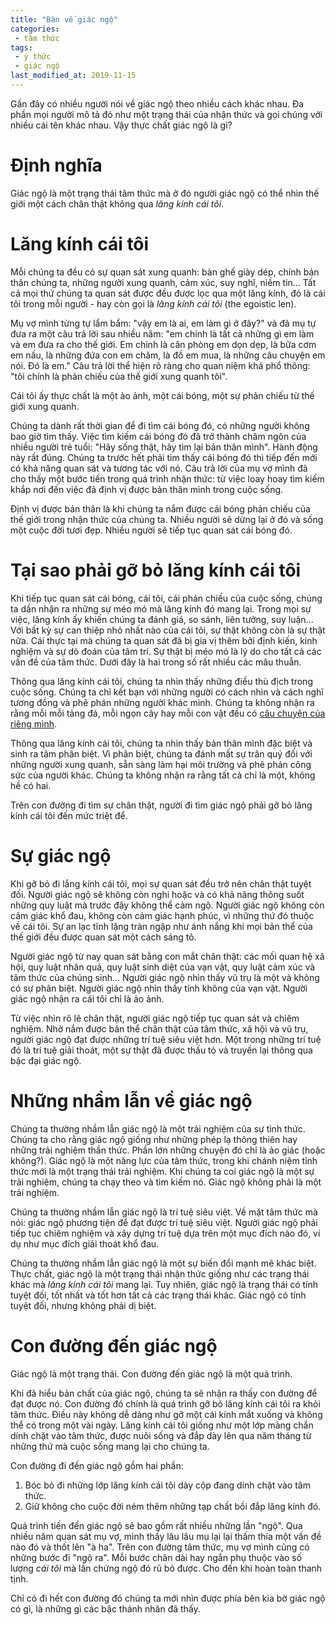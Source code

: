 ```yaml
---
title: "Bàn về giác ngộ"
categories:
 - tâm thức
tags:
 - ý thức
 - giác ngộ
last_modified_at: 2019-11-15
---
```


Gần đây có nhiều người nói về giác ngộ theo nhiều cách khác nhau. Đa phần mọi người mô tả đó như một trạng thái của nhận thức và gọi chúng với nhiều cái tên khác nhau. Vậy thực chất giác ngộ là gì?

# Định nghĩa

Giác ngộ là một trạng thái tâm thức mà ở đó người giác ngộ có thể nhìn thế giới một cách chân thật không qua *lăng kính cái tôi*.

# Lăng kính cái tôi

Mỗi chúng ta đều có sự quan sát xung quanh: bàn ghế giày dép, chính bản thân chúng ta, những người xung quanh, cảm xúc, suy nghĩ, niềm tin... Tất cả mọi thứ chúng ta quan sát được đều được lọc qua một lăng kính, đó là cái tôi trong mỗi người - hay còn gọi là *lăng kính cái tôi* (the egoistic len). 

Mụ vợ mình từng tự lẩm bẩm: "vậy em là ai, em làm gì ở đây?" và đã mụ tự đưa ra một câu trả lời sau nhiều năm: "em chính là tất cả những gì em làm và em đưa ra cho thế giới. Em chính là căn phòng em dọn dẹp, là bữa cơm em nấu, là những đứa con em chăm, là đồ em mua, là những câu chuyện em nói. Đó là em." Câu trả lời thể hiện rõ ràng cho quan niệm khá phổ thông: "tôi chính là phản chiếu của thế giới xung quanh tôi".

Cái tôi ấy thực chất là một ảo ảnh, một cái bóng, một sự phản chiếu từ thế giới xung quanh. 

Chúng ta dành rất thời gian để đi tìm cái bóng đó, có những người không bao giờ tìm thấy. Việc tìm kiếm cái bóng đó đã trở thành châm ngôn của nhiều người trẻ tuổi: "Hãy sống thật, hãy tìm lại bản thân mình". Hành động này rất đúng. Chúng ta trước hết phải tìm thấy cái bóng đó thì tiếp đến mới có khả năng quan sát và tương tác với nó. Câu trả lời của mụ vợ mình đã cho thấy một bước tiến trong quá trình nhận thức: từ việc loay hoay tìm kiếm khắp nơi đến việc đã định vị được bản thân mình trong cuộc sống.

Định vị được bản thân là khi chúng ta nắm được cái bóng phản chiếu của thế giới trong nhận thức của chúng ta. Nhiều người sẽ dừng lại ở đó và sống một cuộc đời tươi đẹp. Nhiều người sẽ tiếp tục quan sát cái bóng đó.

# Tại sao phải gỡ bỏ lăng kính cái tôi

Khi tiếp tục quan sát cái bóng, cái tôi, cái phản chiếu của cuộc sống, chúng ta dần nhận ra những sự méo mó mà lăng kính đó mang lại. Trong mọi sự việc, lăng kính ấy khiến chúng ta đánh giá, so sánh, liên tưởng, suy luận... Với bất kỳ sự can thiệp nhỏ nhất nào của cái tôi, sự thật không còn là sự thật nữa. Cái thực tại mà chúng ta quan sát đã bị gia vị thêm bởi định kiến, kinh nghiệm và sự dò đoán của tâm trí. Sự thật bị méo mó là lý do cho tất cả các vấn đề của tâm thức. Dưới đây là hai trong số rất nhiều các mâu thuẫn.

Thông qua lăng kính cái tôi, chúng ta nhìn thấy những điều thù địch trong cuộc sống. Chúng ta chỉ kết bạn với những người có cách nhìn và cách nghĩ tương đồng và phê phán những người khác mình. Chúng ta không nhận ra rằng mỗi mỗi tảng đá, mỗi ngọn cây hay mỗi con vật đều có [câu chuyện của riêng mình](https://www.youtube.com/watch?v=G1CLhkXX4lU).

Thông qua lăng kính cái tôi, chúng ta nhìn thấy bản thân mình đặc biệt và sinh ra tâm phân biệt. Vì phân biệt, chúng ta đánh mất sự trân quý đối với những người xung quanh, sẵn sàng làm hại môi trường và phê phán công sức của người khác. Chúng ta không nhận ra rằng tất cả chỉ là một, không hề có hai.

Trên con đường đi tìm sự chân thật, người đi tìm giác ngộ phải gỡ bỏ lăng kính cái tôi đến mức triệt để.

# Sự giác ngộ

Khi gỡ bỏ đi lắng kính cái tôi, mọi sự quan sát đều trở nên chân thật tuyệt đối. Người giác ngộ sẽ không còn nghi hoặc và có khả năng thông suốt những quy luật mà trước đây không thể cảm ngộ. Người giác ngộ không còn cảm giác khổ đau, không còn cảm giác hạnh phúc, vì những thứ đó thuộc về cái tôi. Sự an lạc tĩnh lặng tràn ngập như ánh nắng khi mọi bản thể của thế giới đều được quan sát một cách sáng tỏ.

Người giác ngộ từ nay quan sát bằng con mắt chân thật: các mối quan hệ xã hội, quy luật nhân quả, quy luật sinh diệt của vạn vật, quy luật cảm xúc và tâm thức của chúng sinh... Người giác ngộ nhìn thấy vũ trụ là một và không có sự phân biệt. Người giác ngộ nhìn thấy tính không của vạn vật. Người giác ngộ nhận ra cái tôi chỉ là ảo ảnh.

Từ việc nhìn rõ lẽ chân thật, người giác ngộ tiếp tục quan sát và chiêm nghiệm. Nhờ nắm được bản thể chân thật của tâm thức, xã hội và vũ trụ, người giác ngộ đạt được những trí tuệ siêu việt hơn. Một trong những trí tuệ đó là trí tuệ giải thoát, một sự thật đã được thấu tỏ và truyền lại thông qua bậc đại giác ngộ.

# Những nhầm lẫn về giác ngộ

Chúng ta thường nhầm lẫn giác ngộ là một trải nghiệm của sự tỉnh thức. Chúng ta cho rằng giác ngộ giống như những phép lạ thông thiên hay những trải nghiệm thần thức. Phần lớn những chuyện đó chỉ là ảo giác (hoặc không?). Giác ngộ là một năng lực của tâm thức, trong khi chánh niệm tỉnh thức mới là một trạng thái trải nghiệm. Khi chúng ta coi giác ngộ là một sự trải nghiệm, chúng ta chạy theo và tìm kiếm nó. Giác ngộ không phải là một trải nghiệm.

Chúng ta thường nhầm lẫn giác ngộ là trí tuệ siêu việt. Về mặt tâm thức mà nói: giác ngộ phương tiện để đạt được trí tuệ siêu việt. Người giác ngộ phải tiếp tục chiêm nghiệm và xây dựng trí tuệ dựa trên một mục đích nào đó, ví dụ như mục đích giải thoát khổ đau.

Chúng ta thường nhầm lẫn giác ngộ là một sự biến đổi mạnh mẽ khác biệt. Thực chất, giác ngộ là một trạng thái nhận thức giống như các trạng thái khác mà *lăng kính cái tôi* mang lại. Tuy nhiên, giác ngộ là trạng thái có tính tuyệt đối, tốt nhất và tốt hơn tất cả các trạng thái khác. Giác ngộ có tính tuyệt đối, nhưng không phải dị biệt.

# Con đường đến giác ngộ

Giác ngộ là một trạng thái. Con đường đến giác ngộ là một quá trình.

Khi đã hiểu bản chất của giác ngộ, chúng ta sẽ nhận ra thấy con đường để đạt được nó. Con đường đó chính là quá trình gỡ bỏ lăng kính cái tôi ra khỏi tâm thức. Điều này không dễ dàng như gỡ một cái kính mắt xuống và không thể có trong một vài ngày. Lăng kính cái tôi giống như một lớp màng chắn dính chặt vào tâm thức, được nuôi sống và đắp dày lên qua năm tháng từ những thứ mà cuộc sống mang lại cho chúng ta.

Con đường đi đến giác ngộ gồm hai phần:

 1. Bóc bỏ đi những lớp lăng kính cái tôi dày cộp đang dính chặt vào tâm thức.
 2. Giữ không cho cuộc đời ném thêm những tạp chất bồi đắp lăng kính đó.

Quá trình tiến đến giác ngộ sẽ bao gồm rất nhiều những lần "ngộ". Qua nhiều năm quan sát mụ vợ, mình thấy lâu lâu mụ lại lại thấm thía một vấn đề nào đó và thốt lên "à ha". Trên con đường tâm thức, mụ vợ mình cũng có những bước đi "ngộ ra". Mỗi bước chân dài hay ngắn phụ thuộc vào số lượng *cái tôi* mà lần chứng ngộ đó rũ bỏ được. Cho đến khi hoàn toàn thanh tịnh.

Chỉ có đi hết con đường đó chúng ta mới nhìn được phía bên kia bờ giác ngộ có gì, là những gì các bậc thánh nhân đã thấy.